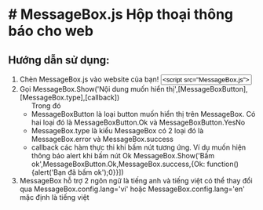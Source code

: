 <meta charset="UTF_8">
<h1># MessageBox.js
Hộp thoại thông báo cho web</h1>
<h2>Hướng dẫn sử dụng:</h1>
<ol>
<li>Chèn MessageBox.js vào website của bạn! <input type="text" value='<script src="MessageBox.js"><script>'/></li>
<li>Gọi MessageBox.Show('Nội dung muốn hiển thị',[MessageBoxButton],[MessageBox.type],[callback])
	<ul>Trong đó
		<li>MessageBoxButton là loại button muốn hiển thị trên MessageBox. Có hai loại đó là MessageBoxButton.Ok và MessageBoxButton.YesNo</li>
		<li>MessageBox.type là kiểu MessageBox có 2 loại đó là MessageBox.error và MessageBox.success</li>
		<li>callback các hàm thực thi khi bấm nút tương ứng.
		Ví dụ muốn hiện thông báo alert khi bấm nút Ok MessageBox.Show('Bấm ok',MessageBoxButton.Ok,MessageBox.success,{Ok: function(){alert('Bạn đã bấm ok');0}}])</li>
	</ul>
</li>
<li>MessageBox hỗ trợ 2 ngôn ngữ là tiếng anh và tiếng việt có thể thay đổi qua MessageBox.config.lang='vi' hoặc MessageBox.config.lang='en' mặc định là tiếng việt</li>
</ol>